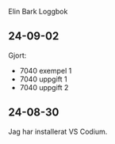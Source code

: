 Elin Bark Loggbok

24-09-02
-------------
Gjort:
* 7040 exempel 1 
* 7040 uppgift 1
* 7040 uppgift 2

24-08-30
-------------
Jag har installerat VS Codium.